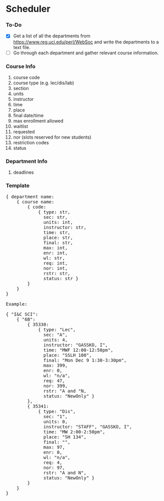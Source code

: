 # Scheduler

### To-Do
- [x] Get a list of all the departments from https://www.reg.uci.edu/perl/WebSoc and write the departments to a text file.
- [ ] Go through each department and gather relevant course information.

### Course Info
1. course code
2. course type (e.g. lec/dis/lab)
3. section
4. units
5. instructor
6. time
7. place
8. final date/time
9. max enrollment allowed
10. waitlist
11. requested
12. nor (slots reserved for new students)
13. restriction codes
14. status

### Department Info
1. deadlines

### Template

<pre>
{ department name: 
    { course name: 
        { code: 
            { type: str, 
              sec: str, 
              units: int,
              instructor: str,
              time: str,
              place: str,
              final: str,
              max: int,
              enr: int,
              wl: str,
              req: int,
              nor: int,
              rstr: str,
              status: str }
        }
    }
}

Example:

{ "I&C SCI": 
    { "6B": 
        { 35330: 
            { type: "Lec", 
              sec: "A", 
              units: 4,
              instructor: "GASSKO, I",
              time: "MWF 12:00-12:50pm",
              place: "SSLH 100",
              final: "Mon Dec 9 1:30-3:30pm",
              max: 399,
              enr: 0,
              wl: "n/a",
              req: 47,
              nor: 399,
              rstr: "A and "N,
              status: "NewOnly" }
        },
        { 35341:
            { type: "Dis", 
              sec: "1", 
              units: 0,
              instructor: "STAFF", "GASSKO, I",
              time: "MW 2:00-2:50pm",
              place: "SH 134",
              final: "",
              max: 97,
              enr: 0,
              wl: "n/a",
              req: 4,
              nor: 97,
              rstr: "A and N",
              status: "NewOnly" }
        }
    }
}

</pre>

